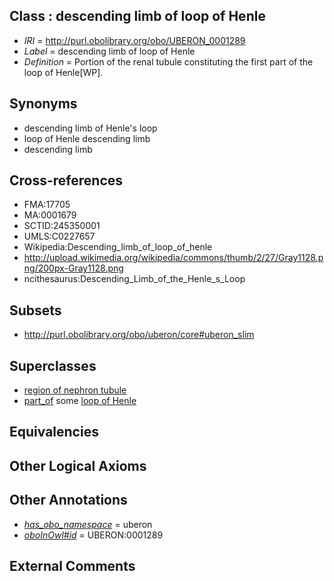 
## Class : descending limb of loop of Henle

 * *IRI* = http://purl.obolibrary.org/obo/UBERON_0001289
 * *Label* = descending limb of loop of Henle
 * *Definition* = Portion of the renal tubule constituting the first part of the loop of Henle[WP].

## Synonyms

 * descending limb of Henle's loop
 * loop of Henle descending limb
 * descending limb

## Cross-references

 * FMA:17705
 * MA:0001679
 * SCTID:245350001
 * UMLS:C0227657
 * Wikipedia:Descending_limb_of_loop_of_henle
 * http://upload.wikimedia.org/wikipedia/commons/thumb/2/27/Gray1128.png/200px-Gray1128.png
 * ncithesaurus:Descending_Limb_of_the_Henle_s_Loop

## Subsets

 * http://purl.obolibrary.org/obo/uberon/core#uberon_slim

## Superclasses

 * [region of nephron tubule](../../UBERON/85/UBERON_0007685.md)
 * [part_of](../../BFO/50/BFO_0000050.md) some [loop of Henle](../../UBERON/88/UBERON_0001288.md)

## Equivalencies


## Other Logical Axioms


## Other Annotations

 * *[has_obo_namespace](../../ce/oboInOwl#hasOBONamespace.md)* = uberon
 * *[oboInOwl#id](../../id/oboInOwl#id.md)* = UBERON:0001289

## External Comments

